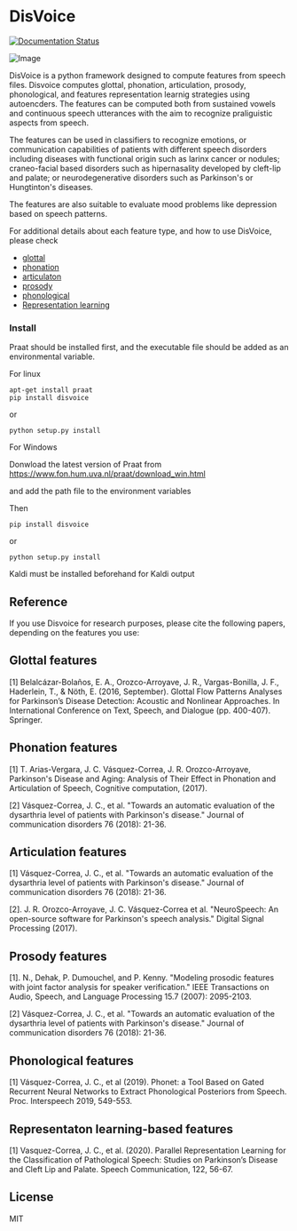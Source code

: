 # DisVoice

[![Documentation Status](https://readthedocs.org/projects/disvoice/badge/?version=latest)](https://disvoice.readthedocs.io/en/latest/?badge=latest)

![Image](https://github.com/jcvasquezc/DisVoice/blob/master/docs/logos/disvoice_logo.png?raw=true)

DisVoice is a python framework designed to compute features from speech files. Disvoice computes glottal, phonation, articulation, prosody, phonological, and features representation learnig strategies using autoencders. The features can be computed both from sustained vowels and continuous speech utterances with the aim to recognize praliguistic aspects from speech.

The features can be used in classifiers to recognize emotions, or communication capabilities of patients with different speech disorders including diseases with functional origin such as larinx cancer or nodules; craneo-facial based disorders such as hipernasality developed by cleft-lip and palate; or neurodegenerative disorders such as Parkinson's or Hungtinton's diseases.

The features are also suitable to evaluate mood problems like depression based on speech patterns.

For additional details about each feature type, and how to use DisVoice, please check

- [glottal](https://github.com/jcvasquezc/DisVoice/tree/master/glottal)
- [phonation](https://github.com/jcvasquezc/DisVoice/tree/master/phonation)
- [articulaton](https://github.com/jcvasquezc/DisVoice/tree/master/articulation)
- [prosody](https://github.com/jcvasquezc/DisVoice/tree/master/prosody) 
- [phonological](https://github.com/jcvasquezc/DisVoice/tree/master/phonological)
- [Representation learning](https://github.com/jcvasquezc/DisVoice/tree/master/replearning)


### Install

Praat should be installed first, and the executable file should be added as an environmental variable. 

For linux

```
apt-get install praat
pip install disvoice
```

or

```python setup.py install```

For Windows

Donwload the latest version of Praat from https://www.fon.hum.uva.nl/praat/download_win.html

and add the path file to the environment variables

Then

```
pip install disvoice
```

or

```python setup.py install```



Kaldi must be installed beforehand for Kaldi output  

## Reference

If you use Disvoice for research purposes, please cite the following papers, depending on the features you use:

## Glottal features

[1] Belalcázar-Bolaños, E. A., Orozco-Arroyave, J. R., Vargas-Bonilla, J. F., Haderlein, T., & Nöth, E. (2016, September). Glottal Flow Patterns Analyses for Parkinson’s Disease Detection: Acoustic and Nonlinear Approaches. In International Conference on Text, Speech, and Dialogue (pp. 400-407). Springer.


## Phonation features

[1] T. Arias-Vergara, J. C. Vásquez-Correa, J. R. Orozco-Arroyave, Parkinson's Disease and Aging: Analysis of Their Effect in Phonation and Articulation of Speech, Cognitive computation, (2017).

[2] Vásquez-Correa, J. C., et al. "Towards an automatic evaluation of the dysarthria level of patients with Parkinson's disease." Journal of communication disorders 76 (2018): 21-36.

## Articulation features

[1] Vásquez-Correa, J. C., et al. "Towards an automatic evaluation of the dysarthria level of patients with Parkinson's disease." Journal of communication disorders 76 (2018): 21-36.

[2]. J. R. Orozco-Arroyave, J. C. Vásquez-Correa et al. "NeuroSpeech: An open-source software for Parkinson's speech analysis." Digital Signal Processing (2017).

## Prosody features

[1]. N., Dehak, P. Dumouchel, and P. Kenny. "Modeling prosodic features with joint factor analysis for speaker verification." IEEE Transactions on Audio, Speech, and Language Processing 15.7 (2007): 2095-2103.

[2] Vásquez-Correa, J. C., et al. "Towards an automatic evaluation of the dysarthria level of patients with Parkinson's disease." Journal of communication disorders 76 (2018): 21-36.

## Phonological features

[1] Vásquez-Correa, J. C., et al (2019). Phonet: a Tool Based on Gated Recurrent Neural Networks to Extract Phonological Posteriors from Speech. Proc. Interspeech 2019, 549-553.

## Representaton learning-based features

[1] Vasquez-Correa, J. C., et al. (2020). Parallel Representation Learning for the Classification of Pathological Speech: Studies on Parkinson’s Disease and Cleft Lip and Palate. Speech Communication, 122, 56-67.


License
----

MIT
